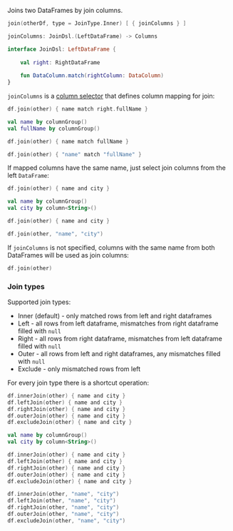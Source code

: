 [//]: # (title: join)

<!---IMPORT org.jetbrains.kotlinx.dataframe.samples.api.Join-->

Joins two DataFrames by join columns.

```kotlin
join(otherDf, type = JoinType.Inner) [ { joinColumns } ]

joinColumns: JoinDsl.(LeftDataFrame) -> Columns

interface JoinDsl: LeftDataFrame {
    
    val right: RightDataFrame
    
    fun DataColumn.match(rightColumn: DataColumn)
}
```

`joinColumns` is a [column selector](ColumnSelectors.md) that defines column mapping for join:

<!---FUN joinWithMatch-->
<tabs>
<tab title="Properties">

```kotlin
df.join(other) { name match right.fullName }
```

</tab>
<tab title="Accessors">

```kotlin
val name by columnGroup()
val fullName by columnGroup()

df.join(other) { name match fullName }
```

</tab>
<tab title="Strings">

```kotlin
df.join(other) { "name" match "fullName" }
```

</tab></tabs>
<!---END-->

If mapped columns have the same name, just select join columns from the left `DataFrame`: 

<!---FUN join-->
<tabs>
<tab title="Properties">

```kotlin
df.join(other) { name and city }
```

</tab>
<tab title="Accessors">

```kotlin
val name by columnGroup()
val city by column<String>()

df.join(other) { name and city }
```

</tab>
<tab title="Strings">

```kotlin
df.join(other, "name", "city")
```

</tab></tabs>
<!---END-->

If `joinColumns` is not specified, columns with the same name from both DataFrames will be used as join columns:

<!---FUN joinDefault-->

```kotlin
df.join(other)
```

<!---END-->

### Join types

Supported join types:
* Inner (default) - only matched rows from left and right dataframes
* Left - all rows from left dataframe, mismatches from right dataframe filled with `null`
* Right - all rows from right dataframe, mismatches from left dataframe filled with `null`
* Outer - all rows from left and right dataframes, any mismatches filled with `null`
* Exclude - only mismatched rows from left

For every join type there is a shortcut operation:

<!---FUN joinSpecial-->
<tabs>
<tab title="Properties">

```kotlin
df.innerJoin(other) { name and city }
df.leftJoin(other) { name and city }
df.rightJoin(other) { name and city }
df.outerJoin(other) { name and city }
df.excludeJoin(other) { name and city }
```

</tab>
<tab title="Accessors">

```kotlin
val name by columnGroup()
val city by column<String>()

df.innerJoin(other) { name and city }
df.leftJoin(other) { name and city }
df.rightJoin(other) { name and city }
df.outerJoin(other) { name and city }
df.excludeJoin(other) { name and city }
```

</tab>
<tab title="Strings">

```kotlin
df.innerJoin(other, "name", "city")
df.leftJoin(other, "name", "city")
df.rightJoin(other, "name", "city")
df.outerJoin(other, "name", "city")
df.excludeJoin(other, "name", "city")
```

</tab></tabs>
<!---END-->

